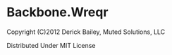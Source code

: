 # Backbone.Wreqr

Copyright (C)2012 Derick Bailey, Muted Solutions, LLC

Distributed Under MIT License
